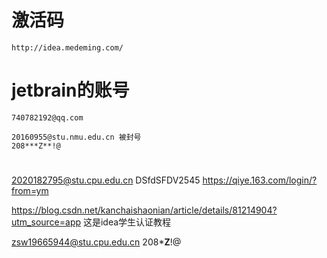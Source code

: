 # 激活码

	http://idea.medeming.com/


#  jetbrain的账号

	740782192@qq.com
	
	20160955@stu.nmu.edu.cn 被封号
	208***Z**!@



# 

2020182795@stu.cpu.edu.cn    DSfdSFDV2545
https://qiye.163.com/login/?from=ym

https://blog.csdn.net/kanchaishaonian/article/details/81214904?utm_source=app    这是idea学生认证教程



zsw19665944@stu.cpu.edu.cn
208***Z**!@